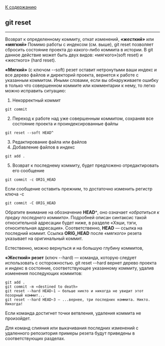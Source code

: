 [ К содержанию](./readme.md)



## git reset 

---


Возврат к определенному коммиту, откат изменений, ***«жесткий»*** или ***«мягкий»***
Помимо работы с индексом (см. выше), git reset позволяет сбросить состояние проекта до какого-либо коммита в истории. В git данное действие может быть двух видов: «мягкого»(soft reset) и «жесткого» (hard reset).

**«Мягкий»** (с ключом --soft) резет оставит нетронутыми ваши индекс и все дерево файлов и директорий проекта, вернется к работе с указанным коммитом. Иными словами, если вы обнаруживаете ошибку в только что совершенном коммите или комментарии к нему, то легко можно исправить ситуацию:

1. Некорректный коммит

```
git commit
```

2. Переход к работе над уже совершенным коммитом, сохраняя все состояние проекта и проиндексированные файлы

```
git reset --soft HEAD^
```

3. Редактирование файла или файлов
4. Добавление файлов в индекс

```
git add .
```

5. Возврат к последнему коммиту, будет предложено отредактировать его сообщение

```
git commit -c ORIG_HEAD
```

Если сообщение оставить прежним, то достаточно изменить регистр ключа -с

```
git commit -C ORIG_HEAD
```

Обратите внимание на обозначение **HEAD^**, оно означает _«обратиться к предку последнего коммита»_. Подробней описан синтаксис такой относительной адресации будет ниже, в разделе «Хэши, тэги, относительная адресация». Соответственно, **HEAD** — ссылка на последний коммит. Ссылка **ORIG_HEAD** после _«мягкого»_ резета указывает на оригинальный коммит.

Естественно, можно вернуться и на большую глубину коммитов,

**«Жесткий» резет** (ключ --hard) — команда, которую следует использовать с осторожностью. git reset --hard вернет дерево проекта и индекс в состояние, соответствующее указанному коммиту, удалив изменения последующих коммитов:

```
git add .
git commit -m «destined to death»
git reset --hard HEAD~1 — больше никто и никогда не увидит этот позорный коммит...
git reset --hard HEAD~3 — ...вернее, три последних коммита. Никто. Никогда!
```

Если команда достигнет точки ветвления, удаления коммита не произойдет.

Для команд слияния или выкачивания последних изменений с удаленного репозитория примеры резета будут приведены в соответствующих разделах.